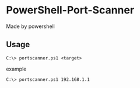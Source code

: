 # PowerShell-Port-Scanner

Made by powershell

## Usage

```
C:\> portscanner.ps1 <target>
```
example

```
C:\> portscanner.ps1 192.168.1.1
```